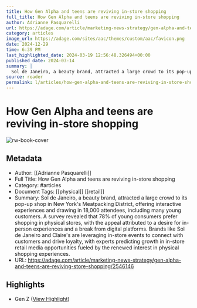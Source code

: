```yaml
---
title: How Gen Alpha and teens are reviving in-store shopping
full_title: How Gen Alpha and teens are reviving in-store shopping
author: Adrianne Pasquarelli
url: https://adage.com/article/marketing-news-strategy/gen-alpha-and-teens-are-reviving-store-shopping/2546146
category: articles
image_url: https://adage.com/sites/aac/themes/custom/aac/favicon.png
date: 2024-12-29
time: 6:39 PM
last_highlighted_date: 2024-03-19 12:56:48.326494+00:00
published_date: 2024-03-14
summary: |
  Sol de Janeiro, a beauty brand, attracted a large crowd to its pop-up shop in New York's Meatpacking District, offering interactive experiences and drawing in 18,000 attendees, including many young customers. A survey revealed that 78% of young consumers prefer shopping in physical stores, with the appeal attributed to a desire for in-person experiences and a break from digital platforms. Brands like Sol de Janeiro and Claire's are leveraging in-store events to connect with customers and drive loyalty, with experts predicting growth in in-store retail media opportunities fueled by the renewed interest in physical shopping experiences.
source: reader
permalink: l/articles/how-gen-alpha-and-teens-are-reviving-in-store-shopping
---
```

# How Gen Alpha and teens are reviving in-store shopping

![rw-book-cover](https://adage.com/sites/aac/themes/custom/aac/favicon.png)

## Metadata
- Author: [[Adrianne Pasquarelli]]
- Full Title: How Gen Alpha and teens are reviving in-store shopping
- Category: #articles
- Document Tags: [[physical]] [[retail]] 
- Summary: Sol de Janeiro, a beauty brand, attracted a large crowd to its pop-up shop in New York's Meatpacking District, offering interactive experiences and drawing in 18,000 attendees, including many young customers. A survey revealed that 78% of young consumers prefer shopping in physical stores, with the appeal attributed to a desire for in-person experiences and a break from digital platforms. Brands like Sol de Janeiro and Claire's are leveraging in-store events to connect with customers and drive loyalty, with experts predicting growth in in-store retail media opportunities fueled by the renewed interest in physical shopping experiences.
- URL: https://adage.com/article/marketing-news-strategy/gen-alpha-and-teens-are-reviving-store-shopping/2546146

## Highlights
- Gen Z ([View Highlight](https://read.readwise.io/read/01hsbcja9e3zrk0a0m69ecmj67))


